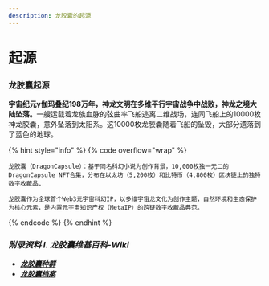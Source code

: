 ```yaml
---
description: 龙胶囊的起源
---
```


# 起源

### 龙胶囊起源 <a href="#long-jiao-nang-qi-yuan" id="long-jiao-nang-qi-yuan"></a>

**宇宙纪元γ伽玛叠纪198万年，神龙文明在多维平行宇宙战争中战败，神龙之境大陆坠落。**&#x4E00;艘运载着龙族血脉的弦曲率飞船逃离二维战场，连同飞船上的10000枚神龙胶囊，意外坠落到太阳系。这10000枚龙胶囊随着飞船的坠毁，大部分遗落到了蓝色的地球。



{% hint style="info" %}
{% code overflow="wrap" %}
```
龙胶囊（DragonCapsule）：基于同名科幻小说为创作背景，10,000枚独一无二的 DragonCapsule NFT合集，分布在以太坊（5,200枚）和比特币（4,800枚）区块链上的独特数字收藏品.

龙胶囊作为全球首个Web3元宇宙科幻IP，以多维宇宙龙文化为创作主题，自然环境和生态保护为核心元素，是内置元宇宙知识产权（MetaIP）的跨链数字收藏品典范。
```
{% endcode %}
{% endhint %}





### _附录资料 I. 龙胶囊维基百科-Wiki_ <a href="#long-jiao-nang-qi-yuan" id="long-jiao-nang-qi-yuan"></a>

* [_**龙胶囊种群**_](https://docs.dragoncapsule.xyz/dragoncapsule-wiki/2.-long-jiao-nang-zhong-wen-wei-ji-bai-ke/ii.-long-jiao-nang-zhong-qun)
* [_**龙胶囊档案**_](https://docs.dragoncapsule.xyz/dragoncapsule-wiki/2.-long-jiao-nang-zhong-wen-wei-ji-bai-ke/iii.-long-jiao-nang-dang-an)
